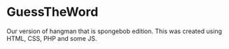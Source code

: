 # GuessTheWord

Our version of hangman that is spongebob edition.
This was created using HTML, CSS, PHP and some JS.
